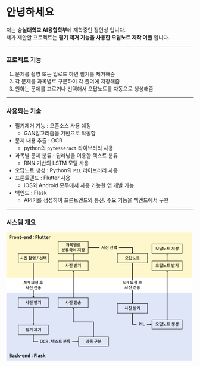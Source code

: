 # 안녕하세요
저는 **숭실대학교 AI융합학부**에 재학중인 정인성 입니다.  
제가 제안할 프로젝트는 **필기 제거 기능을 사용한 오답노트 제작 어플** 입니다.  
<hr/>

### 프로젝트 기능
1. 문제를 촬영 또는 업로드 하면 필기를 제거해줌
2. 각 문제를 과목별로 구분하여 각 폴더에 저장해줌
3. 원하는 문제를 고르거나 선택해서 오답노트를 자동으로 생성해줌
<hr/>

### 사용되는 기술
- 필기제거 기능 : 오픈소스 사용 예정
  - GAN알고리즘을 기반으로 작동함
- 문제 내용 추출 : OCR
  - python의 `pytesseract` 라이브러리 사용
- 과목별 문제 분류 : 딥러닝을 이용한 텍스트 분류
  - RNN 기반의 LSTM 모델 사용
- 오답노트 생성 : Python의 `PIL` 라이브러리 사용
- 프론트엔드 : Flutter 사용
  - iOS와 Android 모두에서 사용 가능한 앱 개발 가능
- 백엔드 : Flask
  - API키를 생성하여 프론트엔드와 통신. 주요 기능을 백엔드에서 구현
<hr/>

### 시스템 개요
<img src="img/시스템개요.png" alt="Example Image" width="500"/>
